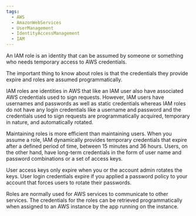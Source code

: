 ```yaml
---
tags:
  - AWS
  - AmazonWebServices
  - UserManagement
  - IdentityAccessManagement
  - IAM
---
```

An IAM role is an identity that can be assumed by someone or something who needs temporary access to AWS credentials.

The important thing to know about roles is that the credentials they provide expire and roles are assumed programmatically.

IAM roles are identities in AWS that like an IAM user also have associated AWS credentials used to sign requests. However, IAM users have usernames and passwords as well as static credentials whereas IAM roles do not have any login credentials like a username and password and the credentials used to sign requests are programmatically acquired, temporary in nature, and automatically rotated. 

Maintaining roles is more efficient than maintaining users. When you assume a role, IAM dynamically provides temporary credentials that expire after a defined period of time, between 15 minutes and 36 hours. Users, on the other hand, have long-term credentials in the form of user name and password combinations or a set of access keys.

User access keys only expire when you or the account admin rotates the keys. User login credentials expire if you applied a password policy to your account that forces users to rotate their passwords.

Roles are normally used for AWS services to communicate to other services. The credentials for the roles can be retrieved programmatically when assigned to an AWS instance by the app running on the instance. 